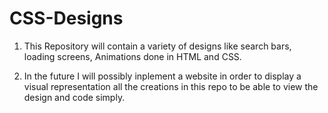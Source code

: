 # CSS-Designs

1. This Repository will contain a variety of designs like search bars, loading screens, Animations done in HTML and CSS. 

2. In the future I will possibly inplement a website in order to display a visual representation all the creations in this repo to be able to view the design and code simply.   


